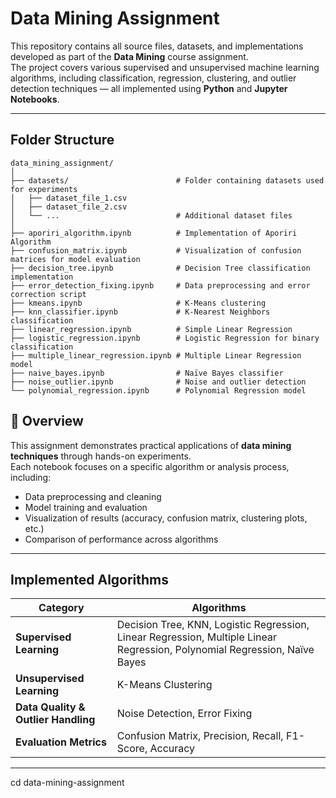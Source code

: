 # Data Mining Assignment

This repository contains all source files, datasets, and implementations developed as part of the **Data Mining** course assignment.  
The project covers various supervised and unsupervised machine learning algorithms, including classification, regression, clustering, and outlier detection techniques — all implemented using **Python** and **Jupyter Notebooks**.

---

## Folder Structure
```
data_mining_assignment/
│
├── datasets/                        # Folder containing datasets used for experiments
│   ├── dataset_file_1.csv
│   ├── dataset_file_2.csv
│   └── ...                          # Additional dataset files
│
├── aporiri_algorithm.ipynb          # Implementation of Aporiri Algorithm
├── confusion_matrix.ipynb           # Visualization of confusion matrices for model evaluation
├── decision_tree.ipynb              # Decision Tree classification implementation
├── error_detection_fixing.ipynb     # Data preprocessing and error correction script
├── kmeans.ipynb                     # K-Means clustering
├── knn_classifier.ipynb             # K-Nearest Neighbors classification
├── linear_regression.ipynb          # Simple Linear Regression
├── logistic_regression.ipynb        # Logistic Regression for binary classification
├── multiple_linear_regression.ipynb # Multiple Linear Regression model
├── naive_bayes.ipynb                # Naïve Bayes classifier
├── noise_outlier.ipynb              # Noise and outlier detection
└── polynomial_regression.ipynb      # Polynomial Regression model
```
## 🧩 Overview

This assignment demonstrates practical applications of **data mining techniques** through hands-on experiments.  
Each notebook focuses on a specific algorithm or analysis process, including:
- Data preprocessing and cleaning  
- Model training and evaluation  
- Visualization of results (accuracy, confusion matrix, clustering plots, etc.)  
- Comparison of performance across algorithms  

---

## Implemented Algorithms

| Category | Algorithms |
|-----------|-------------|
| **Supervised Learning** | Decision Tree, KNN, Logistic Regression, Linear Regression, Multiple Linear Regression, Polynomial Regression, Naïve Bayes |
| **Unsupervised Learning** | K-Means Clustering |
| **Data Quality & Outlier Handling** | Noise Detection, Error Fixing |
| **Evaluation Metrics** | Confusion Matrix, Precision, Recall, F1-Score, Accuracy |

---
   cd data-mining-assignment
